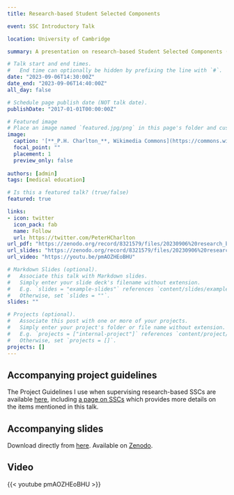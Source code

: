 ```yaml
---
title: Research-based Student Selected Components

event: SSC Introductory Talk

location: University of Cambridge

summary: A presentation on research-based Student Selected Components (SSCs), given at the University of Cambridge on 6-Sept-2023.

# Talk start and end times.
#   End time can optionally be hidden by prefixing the line with `#`.
date: "2023-09-06T14:30:00Z"
date_end: "2023-09-06T14:40:00Z"
all_day: false

# Schedule page publish date (NOT talk date).
publishDate: "2017-01-01T00:00:00Z"

# Featured image
# Place an image named `featured.jpg/png` in this page's folder and customize its options here.
image: 
  caption: '[**_P.H. Charlton_**, Wikimedia Commons](https://commons.wikimedia.org/wiki/File:Max_Health_Band.jpg) ([CC BY 4.0](https://creativecommons.org/licenses/by/4.0/))'
  focal_point: ""
  placement: 1
  preview_only: false
  
authors: [admin]
tags: [medical education]

# Is this a featured talk? (true/false)
featured: true

links:
- icon: twitter
  icon_pack: fab
  name: Follow
  url: https://twitter.com/PeterHCharlton
url_pdf: "https://zenodo.org/record/8321579/files/20230906%20research_based_SSCs.pdf?download=1"
url_slides: "https://zenodo.org/record/8321579/files/20230906%20research_based_SSCs.pptx?download=1"
url_video: "https://youtu.be/pmAOZHEoBHU"

# Markdown Slides (optional).
#   Associate this talk with Markdown slides.
#   Simply enter your slide deck's filename without extension.
#   E.g. `slides = "example-slides"` references `content/slides/example-slides.md`.
#   Otherwise, set `slides = ""`.
slides: ""

# Projects (optional).
#   Associate this post with one or more of your projects.
#   Simply enter your project's folder or file name without extension.
#   E.g. `projects = ["internal-project"]` references `content/project/deep-learning/index.md`.
#   Otherwise, set `projects = []`.
projects: []
---
```


## Accompanying project guidelines

The Project Guidelines I use when supervising research-based SSCs are available [here](https://peterhcharlton.github.io/project_guidelines/), including [a page on SSCs](https://peterhcharlton.github.io/project_guidelines/sscs.html) which provides more details on the items mentioned in this talk.

## Accompanying slides

Download directly from [here](https://zenodo.org/record/8321579/files/20230906%20research_based_SSCs.pdf?download=1). Available on [Zenodo](https://doi.org/10.5281/zenodo.8321578). 

## Video

{{< youtube pmAOZHEoBHU >}}
